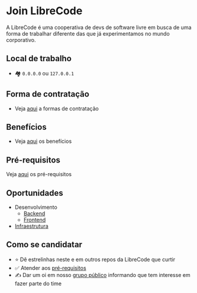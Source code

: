 # Join LibreCode

A LibreCode é uma cooperativa de devs de software livre em busca de uma forma de trabalhar diferente das que já experimentamos no mundo corporativo.

## Local de trabalho
* 🏘 `0.0.0.0` ou `127.0.0.1`

## Forma de contratação

* Veja [aqui](docs/forma-contratacao.md) a formas de contratação

## Benefícios

* Veja [aqui](docs/beneficios.md) os benefícios

## Pré-requisitos

Veja [aqui](docs/pre-requisitos.md) os pré-requisitos

## Oportunidades
* Desenvolvimento
  * [Backend](docs/requisitos-backend.md)
  * [Frontend](docs/requisitos-frontend.md)
* [Infraestrutura](docs/requisitos-infraestrutura.md)

## Como se candidatar

* ⭐️ Dê estrelinhas neste e em outros repos da LibreCode que curtir
* ✅ Atender aos [pré-requisitos](docs/pre-requisitos.md)
* ✍️ Dar um oi em nosso [grupo público](https://t.me/LibreCodeCoop) informando que tem interesse em fazer parte do time